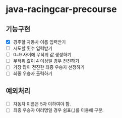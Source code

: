# java-racingcar-precourse
## 기능구현
- [x] 경주할 자동차 이름 입력받기
- [ ] 시도할 횟수 입력받기
- [ ] 0~9 사이에 무작위 값 생성하기
- [ ] 무작위 값이 4 이상일 경우 전진하기
- [ ] 가장 많이 전진한 최종 우승자 선정하기
- [ ] 최종 우승자 출력하기
 
## 예외처리
- [ ] 자동차 이름은 5자 이하여야 함.
- [ ] 최종 우승자 여러명일 경우 쉼표(,)를 이용해 구분.